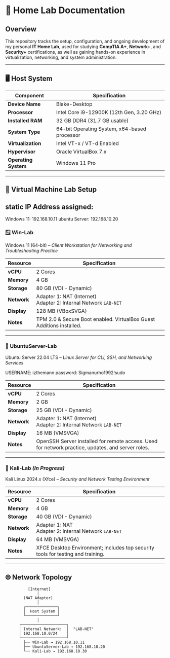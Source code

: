 # 🧩 Home Lab Documentation

## Overview
This repository tracks the setup, configuration, and ongoing development of my personal **IT Home Lab**, used for studying **CompTIA A+**, **Network+**, and **Security+** certifications, as well as gaining hands-on experience in virtualization, networking, and system administration.

---

## 🖥️ Host System
| Component | Specification |
|------------|----------------|
| **Device Name** | Blake-Desktop |
| **Processor** | Intel Core i9-12900K (12th Gen, 3.20 GHz) |
| **Installed RAM** | 32 GB DDR4 (31.7 GB usable) |
| **System Type** | 64-bit Operating System, x64-based processor |
| **Virtualization** | Intel VT-x / VT-d Enabled |
| **Hypervisor** | Oracle VirtualBox 7.x |
| **Operating System** | Windows 11 Pro |

---

## 🧠 Virtual Machine Lab Setup

## static IP Address assigned:
Windows 11: 192.168.10.11
ubuntu Server: 192.168.10.20

### 🪟 Win-Lab
Windows 11 (64-bit) – *Client Workstation for Networking and Troubleshooting Practice*

| Resource | Specification |
|-----------|----------------|
| **vCPU** | 2 Cores |
| **Memory** | 4 GB |
| **Storage** | 80 GB (VDI - Dynamic) |
| **Network** | Adapter 1: NAT (Internet)<br>Adapter 2: Internal Network `LAB-NET` |
| **Display** | 128 MB (VBoxSVGA) |
| **Notes** | TPM 2.0 & Secure Boot enabled. VirtualBox Guest Additions installed. |

---

### 🐧 UbuntuServer-Lab
Ubuntu Server 22.04 LTS – *Linux Server for CLI, SSH, and Networking Services*

USERNAME: izthemann
password: Sigmanurho1992!sudo

| Resource | Specification |
|-----------|----------------|
| **vCPU** | 2 Cores |
| **Memory** | 2 GB |
| **Storage** | 25 GB (VDI - Dynamic) |
| **Network** | Adapter 1: NAT (Internet)<br>Adapter 2: Internal Network `LAB-NET` |
| **Display** | 16 MB (VMSVGA) |
| **Notes** | OpenSSH Server installed for remote access. Used for network practice, updates, and server roles. |

---

### 🐉 Kali-Lab *(In Progress)*
Kali Linux 2024.x (Xfce) – *Security and Network Testing Environment*

| Resource | Specification |
|-----------|----------------|
| **vCPU** | 2 Cores |
| **Memory** | 4 GB |
| **Storage** | 40 GB (VDI - Dynamic) |
| **Network** | Adapter 1: NAT<br>Adapter 2: Internal Network `LAB-NET` |
| **Display** | 64 MB (VMSVGA) |
| **Notes** | XFCE Desktop Environment; includes top security tools for testing and training. |

---

## 🌐 Network Topology

```plaintext
          [Internet]
              │
        (NAT Adapter)
              │
        ┌──────────────┐
        │  Host System │
        └──────────────┘
              │
      ┌────────────────────┐
      │ Internal Network:  │  "LAB-NET"
      │ 192.168.10.0/24    │
      └────────────────────┘
        ├── Win-Lab → 192.168.10.11
        ├── UbuntuServer-Lab → 192.168.10.20
        └── Kali-Lab → 192.168.10.30

